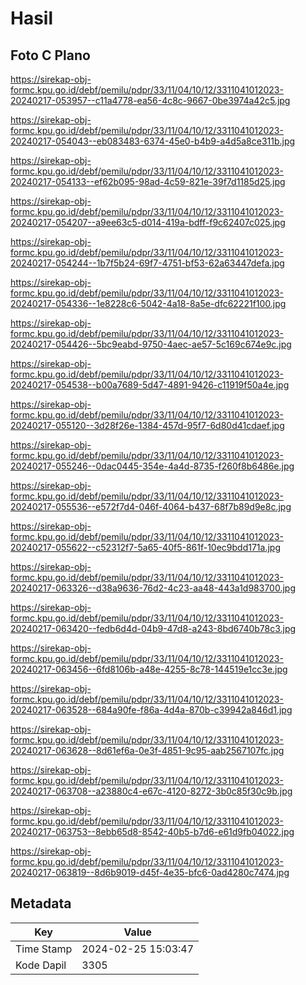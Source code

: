 # Hasil

## Foto C Plano

https://sirekap-obj-formc.kpu.go.id/debf/pemilu/pdpr/33/11/04/10/12/3311041012023-20240217-053957--c11a4778-ea56-4c8c-9667-0be3974a42c5.jpg

https://sirekap-obj-formc.kpu.go.id/debf/pemilu/pdpr/33/11/04/10/12/3311041012023-20240217-054043--eb083483-6374-45e0-b4b9-a4d5a8ce311b.jpg

https://sirekap-obj-formc.kpu.go.id/debf/pemilu/pdpr/33/11/04/10/12/3311041012023-20240217-054133--ef62b095-98ad-4c59-821e-39f7d1185d25.jpg

https://sirekap-obj-formc.kpu.go.id/debf/pemilu/pdpr/33/11/04/10/12/3311041012023-20240217-054207--a9ee63c5-d014-419a-bdff-f9c62407c025.jpg

https://sirekap-obj-formc.kpu.go.id/debf/pemilu/pdpr/33/11/04/10/12/3311041012023-20240217-054244--1b7f5b24-69f7-4751-bf53-62a63447defa.jpg

https://sirekap-obj-formc.kpu.go.id/debf/pemilu/pdpr/33/11/04/10/12/3311041012023-20240217-054336--1e8228c6-5042-4a18-8a5e-dfc62221f100.jpg

https://sirekap-obj-formc.kpu.go.id/debf/pemilu/pdpr/33/11/04/10/12/3311041012023-20240217-054426--5bc9eabd-9750-4aec-ae57-5c169c674e9c.jpg

https://sirekap-obj-formc.kpu.go.id/debf/pemilu/pdpr/33/11/04/10/12/3311041012023-20240217-054538--b00a7689-5d47-4891-9426-c11919f50a4e.jpg

https://sirekap-obj-formc.kpu.go.id/debf/pemilu/pdpr/33/11/04/10/12/3311041012023-20240217-055120--3d28f26e-1384-457d-95f7-6d80d41cdaef.jpg

https://sirekap-obj-formc.kpu.go.id/debf/pemilu/pdpr/33/11/04/10/12/3311041012023-20240217-055246--0dac0445-354e-4a4d-8735-f260f8b6486e.jpg

https://sirekap-obj-formc.kpu.go.id/debf/pemilu/pdpr/33/11/04/10/12/3311041012023-20240217-055536--e572f7d4-046f-4064-b437-68f7b89d9e8c.jpg

https://sirekap-obj-formc.kpu.go.id/debf/pemilu/pdpr/33/11/04/10/12/3311041012023-20240217-055622--c52312f7-5a65-40f5-861f-10ec9bdd171a.jpg

https://sirekap-obj-formc.kpu.go.id/debf/pemilu/pdpr/33/11/04/10/12/3311041012023-20240217-063326--d38a9636-76d2-4c23-aa48-443a1d983700.jpg

https://sirekap-obj-formc.kpu.go.id/debf/pemilu/pdpr/33/11/04/10/12/3311041012023-20240217-063420--fedb6d4d-04b9-47d8-a243-8bd6740b78c3.jpg

https://sirekap-obj-formc.kpu.go.id/debf/pemilu/pdpr/33/11/04/10/12/3311041012023-20240217-063456--6fd8106b-a48e-4255-8c78-144519e1cc3e.jpg

https://sirekap-obj-formc.kpu.go.id/debf/pemilu/pdpr/33/11/04/10/12/3311041012023-20240217-063528--684a90fe-f86a-4d4a-870b-c39942a846d1.jpg

https://sirekap-obj-formc.kpu.go.id/debf/pemilu/pdpr/33/11/04/10/12/3311041012023-20240217-063628--8d61ef6a-0e3f-4851-9c95-aab2567107fc.jpg

https://sirekap-obj-formc.kpu.go.id/debf/pemilu/pdpr/33/11/04/10/12/3311041012023-20240217-063708--a23880c4-e67c-4120-8272-3b0c85f30c9b.jpg

https://sirekap-obj-formc.kpu.go.id/debf/pemilu/pdpr/33/11/04/10/12/3311041012023-20240217-063753--8ebb65d8-8542-40b5-b7d6-e61d9fb04022.jpg

https://sirekap-obj-formc.kpu.go.id/debf/pemilu/pdpr/33/11/04/10/12/3311041012023-20240217-063819--8d6b9019-d45f-4e35-bfc6-0ad4280c7474.jpg


## Metadata

| Key        | Value               |
| ---------- | ------------------- |
| Time Stamp | 2024-02-25 15:03:47 |
| Kode Dapil | 3305                |



